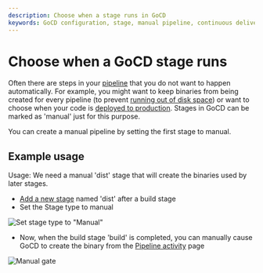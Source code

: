 ```yaml
---
description: Choose when a stage runs in GoCD
keywords: GoCD configuration, stage, manual pipeline, continuous delivery pipeline, GoCD stages
---
```


# Choose when a GoCD stage runs

Often there are steps in your [pipeline](../../introduction/concepts_in_go.md) that you do not want to happen automatically. For example, you might want to keep binaries from being created for every pipeline (to prevent [running out of disk space](../../faq/admin_out_of_disk_space.md)) or want to choose when your code is [deployed to production](../../faq/rm_deploy_to_environment.md). Stages in GoCD can be marked as 'manual' just for this purpose.

You can create a manual pipeline by setting the first stage to manual.

## Example usage

Usage: We need a manual 'dist' stage that will create the binaries used by later stages.

-   [Add a new stage](admin_add_stage.md) named 'dist' after a build stage
-   Set the Stage type to manual

![Set stage type to "Manual"](../../images/1_add_approval_tag.png)

-   Now, when the build stage 'build' is completed, you can manually cause GoCD to create the binary from the [Pipeline activity](../../navigation/pipeline_activity_page.md) page

![Manual gate](../../images/2_click_manual.png)
